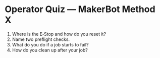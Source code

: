 # Operator Quiz — MakerBot Method X

1) Where is the E‑Stop and how do you reset it?  
2) Name two preflight checks.  
3) What do you do if a job starts to fail?  
4) How do you clean up after your job?
